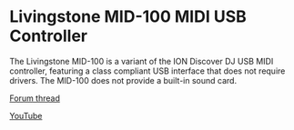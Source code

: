 # Livingstone MID-100 MIDI USB Controller

The Livingstone MID-100 is a variant of the ION Discover DJ USB MIDI
controller, featuring a class compliant USB interface that does not
require drivers. The MID-100 does not provide a built-in sound card.

[Forum thread](www.mixxx.org/forums/viewtopic.php?f=7&t=5832)

[YouTube](http://www.youtube.com/watch?v=pPLZ_HZsoo8)
